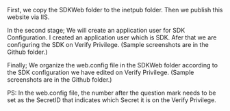 First, we copy the SDKWeb folder to the inetpub folder. Then we publish this website via IIS. 

In the second stage; We will create an application user for SDK Configuration. I created an application user which is SDK. Afer that we are configuring the SDK on Verify Privilege. (Sample screenshots are in the Github folder.)

Finally; We organize the web.config file in the SDKWeb folder according to the SDK configuration we have edited on Verify Privilege. (Sample screenshots are in the Github folder.)

PS: In the web.config file, the number after the question mark needs to be set as the SecretID that indicates which Secret it is on the Verify Privilege.

<add key="ServerName" value="${server}?109" />
